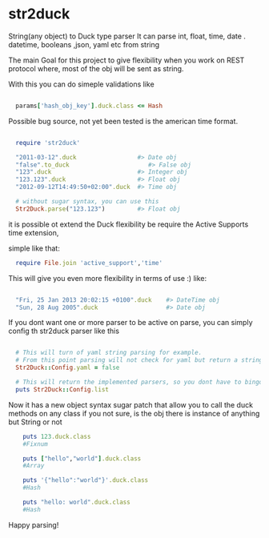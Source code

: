 str2duck
========

String(any object) to Duck type parser
It can parse int, float, time, date . datetime, booleans ,json, yaml etc from string

The main Goal for this project to give flexibility when you work on REST protocol where,
most of the obj will be sent as string.

With this you can do simeple validations like
```ruby

  params['hash_obj_key'].duck.class <= Hash

```

Possible bug source, not yet been tested is the american time format.

```ruby

  require 'str2duck'

  "2011-03-12".duck                 #> Date obj
  "false".to_duck                      #> False obj
  "123".duck                        #> Integer obj
  "123.123".duck                    #> Float obj
  "2012-09-12T14:49:50+02:00".duck  #> Time obj

  # without sugar syntax, you can use this
  Str2Duck.parse("123.123")         #> Float obj

```

it is possible ot extend the Duck flexibility be require the Active Supports time extension,

simple like that:

```ruby
  require File.join 'active_support','time'
```

This will give you even more flexibility in terms of use :)
like:

```ruby

  "Fri, 25 Jan 2013 20:02:15 +0100".duck    #> DateTime obj
  "Sun, 28 Aug 2005".duck                   #> Date obj

```

If you dont want one or more parser to be active on parse, you can simply config th str2duck parser like this

```ruby

  # This will turn of yaml string parsing for example.
  # From this point parsing will not check for yaml but return a string instead if none match
  Str2Duck::Config.yaml = false

  # This will return the implemented parsers, so you dont have to bingo
  puts Str2Duck::Config.list

```

Now it has a new object syntax sugar patch that allow you to call the duck methods on any class if you not sure,
is the obj there is instance of anything but String or not
```ruby
    puts 123.duck.class
    #Fixnum

    puts ["hello","world"].duck.class
    #Array

    puts '{"hello":"world"}'.duck.class
    #Hash

    puts "hello: world".duck.class
    #Hash
```

Happy parsing!
